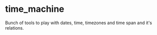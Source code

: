 # time_machine
Bunch of tools to play with dates, time, timezones and time span and it's relations.
